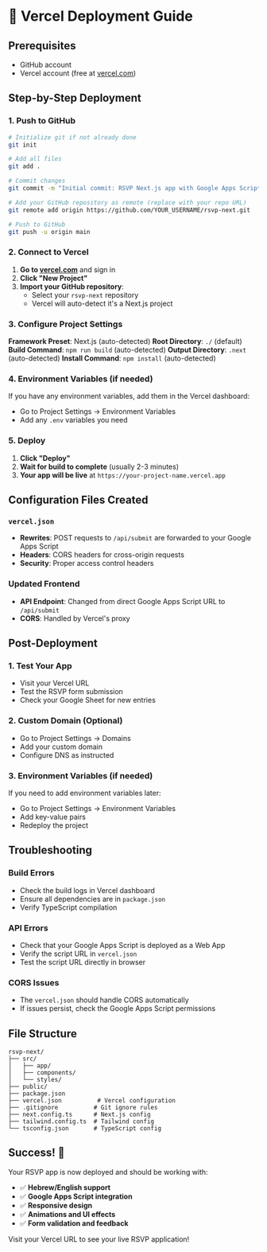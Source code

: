 # 🚀 Vercel Deployment Guide

## Prerequisites

- GitHub account
- Vercel account (free at [vercel.com](https://vercel.com))

## Step-by-Step Deployment

### 1. Push to GitHub

```bash
# Initialize git if not already done
git init

# Add all files
git add .

# Commit changes
git commit -m "Initial commit: RSVP Next.js app with Google Apps Script integration"

# Add your GitHub repository as remote (replace with your repo URL)
git remote add origin https://github.com/YOUR_USERNAME/rsvp-next.git

# Push to GitHub
git push -u origin main
```

### 2. Connect to Vercel

1. **Go to [vercel.com](https://vercel.com)** and sign in
2. **Click "New Project"**
3. **Import your GitHub repository**:
   - Select your `rsvp-next` repository
   - Vercel will auto-detect it's a Next.js project

### 3. Configure Project Settings

**Framework Preset**: Next.js (auto-detected)
**Root Directory**: `./` (default)
**Build Command**: `npm run build` (auto-detected)
**Output Directory**: `.next` (auto-detected)
**Install Command**: `npm install` (auto-detected)

### 4. Environment Variables (if needed)

If you have any environment variables, add them in the Vercel dashboard:

- Go to Project Settings → Environment Variables
- Add any `.env` variables you need

### 5. Deploy

1. **Click "Deploy"**
2. **Wait for build to complete** (usually 2-3 minutes)
3. **Your app will be live** at `https://your-project-name.vercel.app`

## Configuration Files Created

### `vercel.json`

- **Rewrites**: POST requests to `/api/submit` are forwarded to your Google Apps Script
- **Headers**: CORS headers for cross-origin requests
- **Security**: Proper access control headers

### Updated Frontend

- **API Endpoint**: Changed from direct Google Apps Script URL to `/api/submit`
- **CORS**: Handled by Vercel's proxy

## Post-Deployment

### 1. Test Your App

- Visit your Vercel URL
- Test the RSVP form submission
- Check your Google Sheet for new entries

### 2. Custom Domain (Optional)

- Go to Project Settings → Domains
- Add your custom domain
- Configure DNS as instructed

### 3. Environment Variables (if needed)

If you need to add environment variables later:

- Go to Project Settings → Environment Variables
- Add key-value pairs
- Redeploy the project

## Troubleshooting

### Build Errors

- Check the build logs in Vercel dashboard
- Ensure all dependencies are in `package.json`
- Verify TypeScript compilation

### API Errors

- Check that your Google Apps Script is deployed as a Web App
- Verify the script URL in `vercel.json`
- Test the script URL directly in browser

### CORS Issues

- The `vercel.json` should handle CORS automatically
- If issues persist, check the Google Apps Script permissions

## File Structure

```
rsvp-next/
├── src/
│   ├── app/
│   ├── components/
│   └── styles/
├── public/
├── package.json
├── vercel.json          # Vercel configuration
├── .gitignore          # Git ignore rules
├── next.config.ts      # Next.js config
├── tailwind.config.ts  # Tailwind config
└── tsconfig.json       # TypeScript config
```

## Success! 🎉

Your RSVP app is now deployed and should be working with:

- ✅ **Hebrew/English support**
- ✅ **Google Apps Script integration**
- ✅ **Responsive design**
- ✅ **Animations and UI effects**
- ✅ **Form validation and feedback**

Visit your Vercel URL to see your live RSVP application!
